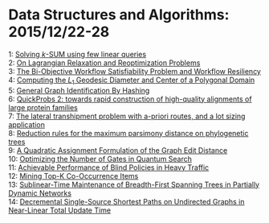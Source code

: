 # Data Structures and Algorithms: 2015/12/22-28  
1: [Solving $k$-SUM using few linear queries](https://doi.org/10.48550/arXiv.1512.06678)  
2: [On Lagrangian Relaxation and Reoptimization Problems](https://doi.org/10.48550/arXiv.1512.06736)  
3: [The Bi-Objective Workflow Satisfiability Problem and Workflow Resiliency](https://doi.org/10.48550/arXiv.1512.07019)  
4: [Computing the $L_1$ Geodesic Diameter and Center of a Polygonal Domain](https://doi.org/10.48550/arXiv.1512.07160)  
5: [General Graph Identification By Hashing](https://doi.org/10.48550/arXiv.1512.07263)  
6: [QuickProbs 2: towards rapid construction of high-quality alignments of  large protein families](https://doi.org/10.48550/arXiv.1512.07437)  
7: [The lateral transhipment problem with a-priori routes, and a lot sizing  application](https://doi.org/10.48550/arXiv.1512.07449)  
8: [Reduction rules for the maximum parsimony distance on phylogenetic trees](https://doi.org/10.48550/arXiv.1512.07459)  
9: [A Quadratic Assignment Formulation of the Graph Edit Distance](https://doi.org/10.48550/arXiv.1512.07494)  
10: [Optimizing the Number of Gates in Quantum Search](https://doi.org/10.48550/arXiv.1512.07550)  
11: [Achievable Performance of Blind Policies in Heavy Traffic](https://doi.org/10.48550/arXiv.1512.07771)  
12: [Mining Top-K Co-Occurrence Items](https://doi.org/10.48550/arXiv.1512.07806)  
13: [Sublinear-Time Maintenance of Breadth-First Spanning Trees in Partially  Dynamic Networks](https://doi.org/10.48550/arXiv.1512.08147)  
14: [Decremental Single-Source Shortest Paths on Undirected Graphs in  Near-Linear Total Update Time](https://doi.org/10.48550/arXiv.1512.08148)  